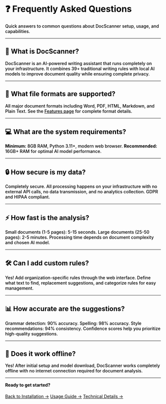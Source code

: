<style>
/* Universal black text override for this page */
* { color: #000000 !important; text-align: left !important; }
p { color: #000000 !important; font-weight: 500 !important; text-align: left !important; }
h1, h2, h3, h4, h5, h6 { color: #000000 !important; font-weight: 700 !important; text-align: left !important; }
.md-typeset p { color: #000000 !important; text-align: left !important; }
li { color: #000000 !important; font-weight: 500 !important; text-align: left !important; }
.md-content, .md-typeset { text-align: left !important; }
</style>

# ❓ Frequently Asked Questions

Quick answers to common questions about DocScanner setup, usage, and capabilities.

---

## 🤖 What is DocScanner?

DocScanner is an AI-powered writing assistant that runs completely on your infrastructure. It combines 39+ traditional writing rules with local AI models to improve document quality while ensuring complete privacy.

---

## 📄 What file formats are supported?

All major document formats including Word, PDF, HTML, Markdown, and Plain Text. See the [Features page](features.md) for complete format details.

---

## 💻 What are the system requirements?

**Minimum:** 8GB RAM, Python 3.11+, modern web browser. **Recommended:** 16GB+ RAM for optimal AI model performance.

---

## 🔒 How secure is my data?

Completely secure. All processing happens on your infrastructure with no external API calls, no data transmission, and no analytics collection. GDPR and HIPAA compliant.

---

## ⚡ How fast is the analysis?

Small documents (1-5 pages): 5-15 seconds. Large documents (25-50 pages): 2-5 minutes. Processing time depends on document complexity and chosen AI model.

---

## 🛠️ Can I add custom rules?

Yes! Add organization-specific rules through the web interface. Define what text to find, replacement suggestions, and categorize rules for easy management.

---

## 📊 How accurate are the suggestions?

Grammar detection: 90% accuracy. Spelling: 98% accuracy. Style recommendations: 94% consistency. Confidence scores help you prioritize high-quality suggestions.

---

## 🔄 Does it work offline?

Yes! After initial setup and model download, DocScanner works completely offline with no internet connection required for document analysis.

---

**Ready to get started?**

<div style="text-align: center; margin-top: 20px;">
  <a href="/how-to-use/" class="md-button md-button--primary">Back to Installation →</a>
  <a href="/usage/" class="md-button">Usage Guide →</a>
  <a href="/technology/" class="md-button">Technical Details →</a>
</div>
